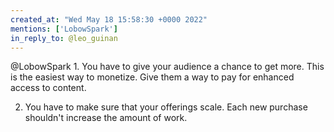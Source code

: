 ```yaml
---
created_at: "Wed May 18 15:58:30 +0000 2022"
mentions: ['LobowSpark']
in_reply_to: @leo_guinan
---
```


@LobowSpark 1. You have to give your audience a chance to get more. This is the easiest way to monetize. Give them a way to pay for enhanced access to content.

2. You have to make sure that your offerings scale. Each new purchase shouldn't increase the amount of work.